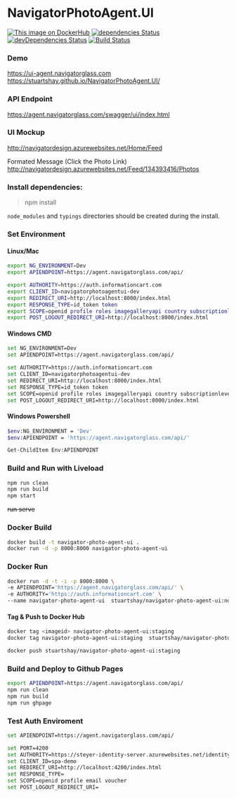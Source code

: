 # NavigatorPhotoAgent.UI

[![This image on DockerHub](https://img.shields.io/docker/pulls/stuartshay/navigator-photo-agent-ui.svg)](https://hub.docker.com/r/stuartshay/navigator-photo-agent-ui/)
[![dependencies Status](https://david-dm.org/stuartshay/NavigatorPhotoAgent.UI/status.svg)](https://david-dm.org/stuartshay/NavigatorPhotoAgent.UI)
 [![devDependencies Status](https://david-dm.org/stuartshay/NavigatorPhotoAgent.UI/dev-status.svg)](https://david-dm.org/stuartshay/NavigatorPhotoAgent.UI?type=dev) [![Build Status](https://travis-ci.org/stuartshay/NavigatorPhotoAgent.UI.svg?branch=master)](https://travis-ci.org/stuartshay/NavigatorPhotoAgent.UI)

### Demo     
https://ui-agent.navigatorglass.com     
https://stuartshay.github.io/NavigatorPhotoAgent.UI/

### API Endpoint      
https://agent.navigatorglass.com/swagger/ui/index.html


### UI Mockup
http://navigatordesign.azurewebsites.net/Home/Feed

Formated Message (Click the Photo Link)     
http://navigatordesign.azurewebsites.net/Feed/134393416/Photos


### Install dependencies:

> npm install

`node_modules` and `typings` directories should be created during the install.

### Set Environment 

#### Linux/Mac
```bash
export NG_ENVIRONMENT=Dev
export APIENDPOINT=https://agent.navigatorglass.com/api/

export AUTHORITY=https://auth.informationcart.com
export CLIENT_ID=navigatorphotoagentui-dev
export REDIRECT_URI=http://localhost:8000/index.html
export RESPONSE_TYPE=id_token token
export SCOPE=openid profile roles imagegalleryapi country subscriptionlevel
export POST_LOGOUT_REDIRECT_URI=http://localhost:8000/index.html
```

#### Windows CMD
```bash
set NG_ENVIRONMENT=Dev
set APIENDPOINT=https://agent.navigatorglass.com/api/

set AUTHORITY=https://auth.informationcart.com
set CLIENT_ID=navigatorphotoagentui-dev
set REDIRECT_URI=http://localhost:8000/index.html
set RESPONSE_TYPE=id_token token
set SCOPE=openid profile roles imagegalleryapi country subscriptionlevel
set POST_LOGOUT_REDIRECT_URI=http://localhost:8000/index.html
```


#### Windows Powershell
```bash
$env:NG_ENVIRONMENT = 'Dev'
$env:APIENDPOINT = 'https://agent.navigatorglass.com/api/'

Get-ChildItem Env:APIENDPOINT
```

### Build and Run with Liveload

```bash
npm run clean
npm run build
npm start
```
~~run serve~~

### Docker Build

```bash
docker build -t navigator-photo-agent-ui .
docker run -d -p 8000:8000 navigator-photo-agent-ui
```

### Docker Run

```bash
docker run -d -t -i -p 8000:8000 \ 
-e APIENDPOINT='https://agent.navigatorglass.com/api/' \
-e AUTHORITY='https://auth.informationcart.com' \
--name navigator-photo-agent-ui  stuartshay/navigator-photo-agent-ui:node8-44
```


#### Tag & Push to Docker Hub
```bash
docker tag <imageid> navigator-photo-agent-ui:staging
docker tag navigator-photo-agent-ui:staging  stuartshay/navigator-photo-agent-ui:staging

docker push stuartshay/navigator-photo-agent-ui:staging
```

### Build and Deploy to Github Pages

```bash
export APIENDPOINT=https://agent.navigatorglass.com/api/
npm run clean
npm run build
npm run ghpage
```


### Test Auth Enviroment

```bash
set APIENDPOINT=https://agent.navigatorglass.com/api/

set PORT=4200
set AUTHORITY=https://steyer-identity-server.azurewebsites.net/identity
set CLIENT_ID=spa-demo
set REDIRECT_URI=http://localhost:4200/index.html
set RESPONSE_TYPE=
set SCOPE=openid profile email voucher
set POST_LOGOUT_REDIRECT_URI=
```
